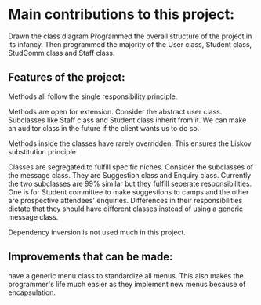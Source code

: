 # Main contributions to this project:

Drawn the class diagram
Programmed the overall structure of the project in its infancy. Then programmed the majority of the User class, Student class, StudComm class and Staff class. 

## Features of the project:

Methods all follow the single responsibility principle. 

Methods are open for extension. Consider the abstract user class. Subclasses like Staff class and Student class inherit from it. We can make an auditor class in the future if the client wants us to do so. 

Methods inside the classes have rarely overridden. This ensures the Liskov substitution principle

Classes are segregated to fulfill specific niches. Consider the subclasses of the message class. They are Suggestion class and Enquiry class. 
Currently the two subclasses are 99% similar but they fulfill seperate responsibilities. One is for Student committee to make suggestions to camps and the other are prospective attendees' enquiries. 
Differences in their responsibilities dictate that they should have different classes instead of using a generic message class. 

Dependency inversion is not used much in this project.

## Improvements that can be made:

have a generic menu class to standardize all menus. This also makes the programmer's life much easier as they implement new menus because of encapsulation.

